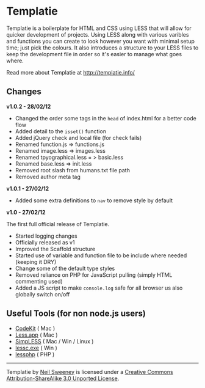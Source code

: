Templatie
=========

Templatie is a boilerplate for HTML and CSS using LESS that will allow for quicker development of projects. Using LESS along with various varibles and functions you can create to look however you want with minimal setup time; just pick the colours. It also introduces a structure to your LESS files to keep the development file in order so it's easier to manage what goes where.

Read more about Templatie at http://templatie.info/



Changes
-------

**v1.0.2 - 28/02/12**

* Changed the order some tags in the `head` of index.html for a better code flow
* Added detail to the `isset()` function
* Added jQuery check and local file (for check fails)
* Renamed function.js => functions.js
* Renamed image.less => images.less
* Renamed tpyographical.less = > basic.less
* Renamed base.less => init.less
* Removed root slash from humans.txt file path
* Removed author meta tag

**v1.0.1 - 27/02/12**

* Added some extra definitions to `nav` to remove style by default

**v1.0 - 27/02/12**

The first full official release of Templatie.

* Started logging changes
* Officially released as v1
* Improved the Scaffold structure
* Started use of variable and function file to be include where needed (keeping it DRY)
* Change some of the default type styles
* Removed reliance on PHP for JavaScript pulling (simply HTML commenting used)
* Added a JS script to make `console.log` safe for all browser us also globally switch on/off



Useful Tools (for non node.js users)
-------------------------------------
- [CodeKit](http://incident57.com/codekit/) ( Mac )
- [Less.app](http://incident57.com/less/) ( Mac )
- [SimpLESS](http://wearekiss.com/simpless) ( Mac / Win / Linux )
- [lessc.exe](http://digitalpbk.com/less-css/less-css-compiler-windows-lesscexe) ( Win )
- [lessphp](http://leafo.net/lessphp/) ( PHP )



---

Templatie by [Neil Sweeney](http://wolfiezero.com/) is licensed under a [Creative Commons Attribution-ShareAlike 3.0 Unported License](http://creativecommons.org/licenses/by-sa/3.0/).